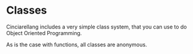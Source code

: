 # Classes

Cinciarellang includes a very simple class system, that you can use to do Object Oriented Programming. 

As is the case with functions, all classes are anonymous. 




